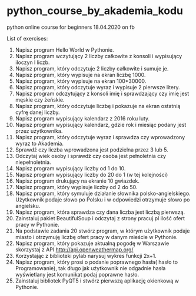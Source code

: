 # python_course_by_akademia_kodu
python online course for beginners
18.04.2020 on fb

List of exercises:

1. Napisz program Hello World w Pythonie.
2. Napisz program wczytujący 2 liczby całkowite z konsoli i wypisujący iloczyn l liczb.
3. Napisz program, który odczytuje 2 liczby całkowite i sumuje je.
4. Napisz program, który wypisuje na ekran liczbę 1000.
5. Napisz program, który wypisuje na ekran 100*30000.
6. Napisz program, który odczytuje wyraz i wypisuje 2 pierwsze litery.
7. Napisz program odczytujący z konsoli imię i sprawdzający czy imię jest męskie czy żeńskie.
8. Napisz program, który odczytuje liczbę i pokazuje na ekran ostatnią cyfrę danej liczby.
9. Napisz program wypisujący kalendarz z 2016 roku luty.
10. Napisz program wypisujący kalendarz, gdzie rok i miesiąc podany jest przez użytkownika.
11. Napisz program, który odczytuje wyraz i sprawdza czy wprowadzony wyraz to Akademia.
12. Sprawdź czy liczba wprowadzona jest podzielna przez 3 lub 5.
13. Odczytaj wiek osoby i sprawdź czy osoba jest pełnoletnia czy niepełnoletnia.
14. Napisz program wypisujący liczby od 1 do 10.
15. Napisz program wypisujący liczby do 20 do 1 (w tej kolejności)
16. Napisz program drukujący na ekranie 10 gwiazdek.
17. Napisz program, który wypisuje liczby od 2 do 50.
18. Napisz program, który symuluje działanie słownika polsko-angielskiego. Użytkownik podaje słowo po Polsku i w odpowiedzi otrzymuje słowo po angielsku.
19. Napisz program, która sprawdza czy dana liczba jest liczbą pierwszą.
20. Zainstaluj pakiet BeautifulSoup i odczytaj z strony pracuj.pl ilość ofert pracy w Pythonie.
21. Na podstawie zadania 20 stwórz program, w którym użytkownik podaje miasto i otrzymuję liczbę ofert pracy w danym mieście w Pythonie.
22. Napisz program, który pokazuje aktualną pogodę w Warszawie skorzystaj z API http://api.openweathermap.org/
23. Korzystając z biblioteki pylab narysuj wykres funkcji 2x+1.
24. Napisz program, który prosi o podanie poprawnego hasła( hasło to Programowanie), tak długo jak użytkownik nie odgadnie hasła wyświetlany jest komunikat podaj poprawne hasło.
25. Zainstaluj bibliotek PyQT5 i stwórz pierwszą aplikację okienkową w Pythonie.
